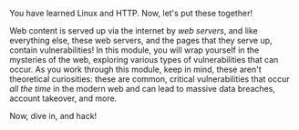 You have learned Linux and HTTP.
Now, let's put these together!

Web content is served up via the internet by _web servers_, and like everything else, these web servers, and the pages that they serve up, contain vulnerabilities!
In this module, you will wrap yourself in the mysteries of the web, exploring various types of vulnerabilities that can occur.
As you work through this module, keep in mind, these aren't theoretical curiosities: these are common, critical vulnerabilities that occur _all the time_ in the modern web and can lead to massive data breaches, account takeover, and more.

Now, dive in, and hack!

